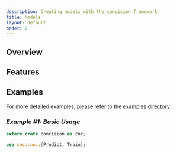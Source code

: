 ```yaml
---
description: Creating models with the concision framework
title: Models
layout: default
order: 2
---
```


## Overview

## Features

## Examples

For more detailed examples, please refer to the [examples directory](https://github.com/FL03/concision/blob/main/concision/examples).

### _Example #1: Basic Usage_

```rust
extern crate concision as cnc;

use cnc::nn::{Predict, Train};

```
